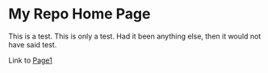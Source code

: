 # My Repo Home Page

This is a test. This is only a test. Had it been anything else, then it would not have said test.

Link to [Page1](./page1)
